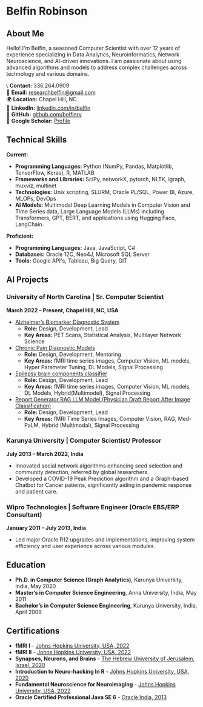 # Belfin Robinson

## About Me
Hello! I'm Belfin, a seasoned Computer Scientist with over 12 years of experience specializing in Data Analytics, Neuroinformatics, Network Neuroscience, and AI-driven innovations. I am passionate about using advanced algorithms and models to address complex challenges across technology and various domains.

📞 **Contact:** 336.264.0909  
📧 **Email:** [researchbelfin@gmail.com](mailto:researchbelfin@gmail.com)  
🌍 **Location:** Chapel Hill, NC  
🔗 **LinkedIn:** [linkedin.com/in/belfin](https://linkedin.com/in/belfin)  
🔗 **GitHub:** [github.com/belfinrv](https://github.com/belfinrv)  
🔗 **Google Scholar:** [Profile](https://scholar.google.com/citations?user=hXKhuLYAAAAJ&hl=en&authuser=1) 

## Technical Skills
**Current:**
- **Programming Languages:** Python (NumPy, Pandas, Matplotlib, TensorFlow, Keras), R, MATLAB
- **Frameworks and Libraries:** SciPy, networkX, pytorch, NLTK, igraph, muxviz, multinet
- **Technologies:** Unix scripting, SLURM, Oracle PL/SQL, Power BI, Azure, MLOPs, DevOps
- **AI Models:** Multimodal Deep Learning Models in Computer Vision and Time Series data, Large Language Models (LLMs) including Transformers, GPT, BERT, and applications using Hugging Face, LangChain.


**Proficient:**
- **Programming Languages:** Java, JavaScript, C#
- **Databases:** Oracle 12C, Neo4J, Microsoft SQL Server
- **Tools:** Google API's, Tableau, Big Query, GIT

## AI Projects
### University of North Carolina | Sr. Computer Scientist
**March 2022 – Present, Chapel Hill, NC, USA**
- [Alzheimer’s Biomarker Diagnostic System](#)
  - **Role:** Design, Development, Lead
  - **Key Areas:** PET Scans, Statistical Analysis, Multilayer Network Science
- [Chronic Pain Diagnostic Models](#)
  - **Role:** Design, Development, Mentoring
  - **Key Areas:** fMRI time series images, Computer Vision,  ML models, Hyper Parameter Tuning, DL Models, Signal Processing
- [Epilepsy brain components classifier](#)
  - **Role:** Design, Development, Lead
  - **Key Areas:** fMRI time series images, Computer Vision,  ML models, DL Models, Hybrid(Multimodel), Signal Processing
- [Report Generator RAG LLM Model (Physician Draft Report After Image Classification)](#)
  - **Role:** Design, Development, Lead
  - **Key Areas:** fMRI Time Series Images, Computer Vision, RAG, Med-PaLM, Hybrid (Multimodal), Signal Processing

    
### Karunya University | Computer Scientist/ Professor
**July 2013 – March 2022, India**
- Innovated social network algorithms enhancing seed selection and community detection, referred by global researchers.
- Developed a COVID-19 Peak Prediction algorithm and a Graph-based Chatbot for Cancer patients, significantly aiding in pandemic response and patient care.

### Wipro Technologies | Software Engineer (Oracle EBS/ERP Consultant)
**January 2011 – July 2013, India**
- Led major Oracle R12 upgrades and implementations, improving system efficiency and user experience across various modules.

## Education
- **Ph.D. in Computer Science (Graph Analytics)**, Karunya University, India, May 2020
- **Master’s in Computer Science Engineering**, Anna University, India, May 2011
- **Bachelor’s in Computer Science Engineering**, Karunya University, India, April 2009

## Certifications
- **fMRI I** - [Johns Hopkins University, USA, 2022](https://www.coursera.org/account/accomplishments/verify/TBMYM5K6LFP2)
- **fMRI II** - [Johns Hopkins University, USA, 2022](https://www.coursera.org/account/accomplishments/verify/TBMYM5K6LFP2)
- **Synapses, Neurons, and Brains** - [The Hebrew University of Jerusalem, Israel, 2020](https://www.coursera.org/account/accomplishments/records/PG8DN2AY6PG8)
- **Introduction to Neuro-hacking In R** - [Johns Hopkins University, USA, 2020](https://www.coursera.org/account/accomplishments/verify/XVUM9KYJGG6E)
- **Fundamental Neuroscience for Neuroimaging** - [Johns Hopkins University, USA, 2022](https://www.coursera.org/account/accomplishments/verify/P3AMPDXF28QM)
- **Oracle Certified Professional Java SE 6** - [Oracle India, 2013](eCertificate.pdf)

